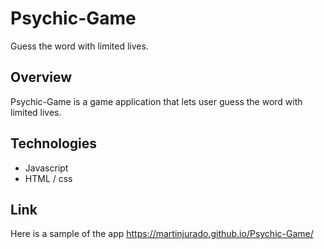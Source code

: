 # Psychic-Game
Guess the word with limited lives.
## Overview
Psychic-Game is a game application that lets user guess the word with limited lives. 
## Technologies
- Javascript
- HTML / css
## Link
Here is a sample of the app https://martinjurado.github.io/Psychic-Game/
